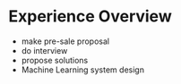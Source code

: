 # Experience Overview
- make pre-sale proposal
- do interview
- propose solutions
- Machine Learning system design